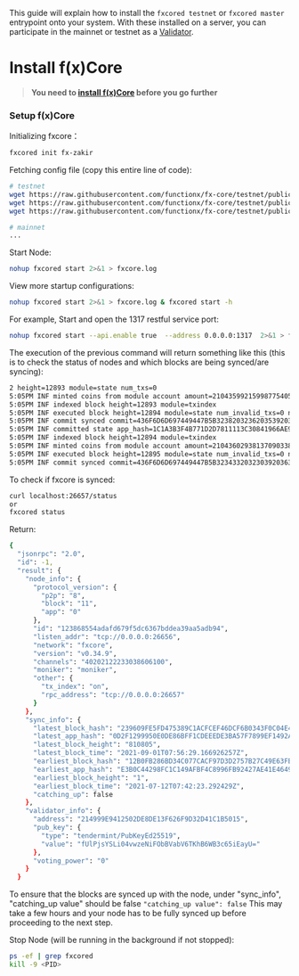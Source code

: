 This guide will explain how to install the `fxcored testnet` or `fxcored master` entrypoint onto your system.
With these installed on a server, you can participate in the mainnet or testnet as a [Validator](../validators/validator-setup.md).

# Install f(x)Core

> **You need to [install f(x)Core](./installation.md) before you go further**

### Setup f(x)Core

Initializing fxcore：
```bash
fxcored init fx-zakir
```

Fetching config file (copy this entire line of code):
```bash
# testnet
wget https://raw.githubusercontent.com/functionx/fx-core/testnet/public/genesis.json -O ~/.fxcore/config/genesis.json && \
wget https://raw.githubusercontent.com/functionx/fx-core/testnet/public/config.toml -O ~/.fxcore/config/config.toml && \
wget https://raw.githubusercontent.com/functionx/fx-core/testnet/public/app.toml -O ~/.fxcore/config/app.toml

# mainnet
...
```

Start Node:
```bash
nohup fxcored start 2>&1 > fxcore.log
```

View more startup configurations:
```bash
nohup fxcored start 2>&1 > fxcore.log & fxcored start -h
```

For example, Start and open the 1317 restful service port:
```bash
nohup fxcored start --api.enable true  --address 0.0.0.0:1317  2>&1 > fxcore.log & tail -f fxcore.log
```

The execution of the previous command will return something like this (this is to check the status of nodes and which blocks are being synced/are syncing):

```bash
2 height=12893 module=state num_txs=0
5:05PM INF minted coins from module account amount=21043599215998775405FX from=mint module=x/bank
5:05PM INF indexed block height=12893 module=txindex
5:05PM INF executed block height=12894 module=state num_invalid_txs=0 num_valid_txs=0
5:05PM INF commit synced commit=436F6D6D697449447B5B32382032362035392036332037352031313920323920343520313230203137203137203630203438203133322032352031303220313734203134392038362039203139203138332031383520323332203136382039312031323420313234203220313320313138203137305D3A333235457D
5:05PM INF committed state app_hash=1C1A3B3F4B771D2D7811113C30841966AE95560913B7B9E8A85B7C7C020D76AA height=12894 module=state num_txs=0
5:05PM INF indexed block height=12894 module=txindex
5:05PM INF minted coins from module account amount=21043602938137090338FX from=mint module=x/bank
5:05PM INF executed block height=12895 module=state num_invalid_txs=0 num_valid_txs=0
5:05PM INF commit synced commit=436F6D6D697449447B5B32343320323039203634203234332031393220343120313238203138302034352031363720313038203135382031363520313430203338203233302032203136372032303720333320313535203138322031373020313738203234322035392031333220362031323720393920313132203132305D3A333235467D
```

To check if fxcore is synced: 
```bash
curl localhost:26657/status
or
fxcored status
```
Return:
```bash
{
  "jsonrpc": "2.0",
  "id": -1,
  "result": {
    "node_info": {
      "protocol_version": {
        "p2p": "8",
        "block": "11",
        "app": "0"
      },
      "id": "123868554adafd679f5dc6367bddea39aa5adb94",
      "listen_addr": "tcp://0.0.0.0:26656",
      "network": "fxcore",
      "version": "v0.34.9",
      "channels": "40202122233038606100",
      "moniker": "moniker",
      "other": {
        "tx_index": "on",
        "rpc_address": "tcp://0.0.0.0:26657"
      }
    },
    "sync_info": {
      "latest_block_hash": "239609FE5FD475389C1ACFCEF46DCF6B0343F0C04E43A7968677809C2D489F3F",
      "latest_app_hash": "0D2F1299950E0DE86BFF1CDEEEDE3BA57F7899EF1492A6E6809DF3060164046D",
      "latest_block_height": "810805",
      "latest_block_time": "2021-09-01T07:56:29.166926257Z",
      "earliest_block_hash": "12B0FB286BD34C077CACF97D3D2757B27C49E63FB81E6262399FF11A3C3C002E",
      "earliest_app_hash": "E3B0C44298FC1C149AFBF4C8996FB92427AE41E4649B934CA495991B7852B855",
      "earliest_block_height": "1",
      "earliest_block_time": "2021-07-12T07:42:23.292429Z",
      "catching_up": false
    },
    "validator_info": {
      "address": "214999E9412502DE8DE13F626F9D32D41C1B5015",
      "pub_key": {
        "type": "tendermint/PubKeyEd25519",
        "value": "fUlPjsYSLi04vwzeNiFObBVabV6TKhB6WB3c65iEayU="
      },
      "voting_power": "0"
    }
  }
```
To ensure that the blocks are synced up with the node, under "sync_info", "catching_up value" should be false
`"catching_up value": false`
This may take a few hours and your node has to be fully synced up before proceeding to the next step.

Stop Node (will be running in the background if not stopped):
```bash
ps -ef | grep fxcored
kill -9 <PID>
```